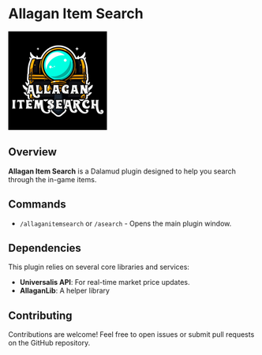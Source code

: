 # Allagan Item Search

![Logo](AllaganItemSearch/Images/logo_small.png)

## Overview

**Allagan Item Search** is a Dalamud plugin designed to help you search through the in-game items.

## Commands

- `/allaganitemsearch` or `/asearch` - Opens the main plugin window.

## Dependencies

This plugin relies on several core libraries and services:
- **Universalis API**: For real-time market price updates.
- **AllaganLib**: A helper library 

## Contributing

Contributions are welcome! Feel free to open issues or submit pull requests on the GitHub repository.
